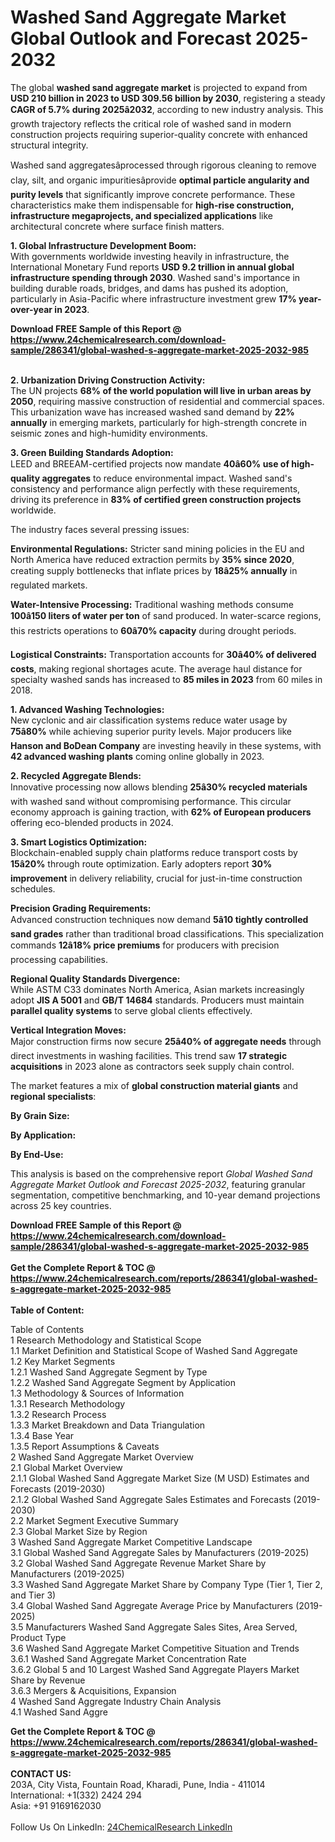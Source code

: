 <h1>Washed Sand Aggregate Market Global Outlook and Forecast 2025-2032</h1><p>The global <strong>washed sand aggregate market</strong> is projected to expand from <strong>USD 210 billion in 2023 to USD 309.56 billion by 2030</strong>, registering a steady <strong>CAGR of 5.7% during 2025â2032</strong>, according to new industry analysis. This growth trajectory reflects the critical role of washed sand in modern construction projects requiring superior-quality concrete with enhanced structural integrity.</p><p>Washed sand aggregatesâprocessed through rigorous cleaning to remove clay, silt, and organic impuritiesâprovide <strong>optimal particle angularity and purity levels</strong> that significantly improve concrete performance. These characteristics make them indispensable for <strong>high-rise construction, infrastructure megaprojects, and specialized applications</strong> like architectural concrete where surface finish matters.</p><p><strong>1. Global Infrastructure Development Boom:</strong><br>
With governments worldwide investing heavily in infrastructure, the International Monetary Fund reports <strong>USD 9.2 trillion in annual global infrastructure spending through 2030</strong>. Washed sand's importance in building durable roads, bridges, and dams has pushed its adoption, particularly in Asia-Pacific where infrastructure investment grew <strong>17% year-over-year in 2023</strong>.</p><div><b>Download FREE Sample of this Report @ 
            <a href="https://www.24chemicalresearch.com/download-sample/286341/global-washed-s-aggregate-market-2025-2032-985">
            https://www.24chemicalresearch.com/download-sample/286341/global-washed-s-aggregate-market-2025-2032-985</a></b></div><br><p><strong>2. Urbanization Driving Construction Activity:</strong><br>
The UN projects <strong>68% of the world population will live in urban areas by 2050</strong>, requiring massive construction of residential and commercial spaces. This urbanization wave has increased washed sand demand by <strong>22% annually</strong> in emerging markets, particularly for high-strength concrete in seismic zones and high-humidity environments.</p><p><strong>3. Green Building Standards Adoption:</strong><br>
LEED and BREEAM-certified projects now mandate <strong>40â60% use of high-quality aggregates</strong> to reduce environmental impact. Washed sand's consistency and performance align perfectly with these requirements, driving its preference in <strong>83% of certified green construction projects</strong> worldwide.</p><p>The industry faces several pressing issues:</p><p><strong>Environmental Regulations:</strong> Stricter sand mining policies in the EU and North America have reduced extraction permits by <strong>35% since 2020</strong>, creating supply bottlenecks that inflate prices by <strong>18â25% annually</strong> in regulated markets.</p><p><strong>Water-Intensive Processing:</strong> Traditional washing methods consume <strong>100â150 liters of water per ton</strong> of sand produced. In water-scarce regions, this restricts operations to <strong>60â70% capacity</strong> during drought periods.</p><p><strong>Logistical Constraints:</strong> Transportation accounts for <strong>30â40% of delivered costs</strong>, making regional shortages acute. The average haul distance for specialty washed sands has increased to <strong>85 miles in 2023</strong> from 60 miles in 2018.</p><p><strong>1. Advanced Washing Technologies:</strong><br>
New cyclonic and air classification systems reduce water usage by <strong>75â80%</strong> while achieving superior purity levels. Major producers like <strong>Hanson and BoDean Company</strong> are investing heavily in these systems, with <strong>42 advanced washing plants</strong> coming online globally in 2023.</p><p><strong>2. Recycled Aggregate Blends:</strong><br>
Innovative processing now allows blending <strong>25â30% recycled materials</strong> with washed sand without compromising performance. This circular economy approach is gaining traction, with <strong>62% of European producers</strong> offering eco-blended products in 2024.</p><p><strong>3. Smart Logistics Optimization:</strong><br>
Blockchain-enabled supply chain platforms reduce transport costs by <strong>15â20%</strong> through route optimization. Early adopters report <strong>30% improvement</strong> in delivery reliability, crucial for just-in-time construction schedules.</p><p><strong>Precision Grading Requirements:</strong><br>
	Advanced construction techniques now demand <strong>5â10 tightly controlled sand grades</strong> rather than traditional broad classifications. This specialization commands <strong>12â18% price premiums</strong> for producers with precision processing capabilities.</p><p><strong>Regional Quality Standards Divergence:</strong><br>
	While ASTM C33 dominates North America, Asian markets increasingly adopt <strong>JIS A 5001</strong> and <strong>GB/T 14684</strong> standards. Producers must maintain <strong>parallel quality systems</strong> to serve global clients effectively.</p><p><strong>Vertical Integration Moves:</strong><br>
	Major construction firms now secure <strong>25â40% of aggregate needs</strong> through direct investments in washing facilities. This trend saw <strong>17 strategic acquisitions</strong> in 2023 alone as contractors seek supply chain control.</p><p>The market features a mix of <strong>global construction material giants</strong> and <strong>regional specialists</strong>:</p><p><strong>By Grain Size:</strong></p><p><strong>By Application:</strong></p><p><strong>By End-Use:</strong></p><p>This analysis is based on the comprehensive report <em>Global Washed Sand Aggregate Market Outlook and Forecast 2025-2032</em>, featuring granular segmentation, competitive benchmarking, and 10-year demand projections across 25 key countries.</p><div><b>Download FREE Sample of this Report @ 
            <a href="https://www.24chemicalresearch.com/download-sample/286341/global-washed-s-aggregate-market-2025-2032-985">
            https://www.24chemicalresearch.com/download-sample/286341/global-washed-s-aggregate-market-2025-2032-985</a></b></div><br><div><b>Get the Complete Report & TOC @ 
            <a href="https://www.24chemicalresearch.com/reports/286341/global-washed-s-aggregate-market-2025-2032-985">
            https://www.24chemicalresearch.com/reports/286341/global-washed-s-aggregate-market-2025-2032-985</a></b></div><br>
            <b>Table of Content:</b><p>Table of Contents<br />
1 Research Methodology and Statistical Scope<br />
1.1 Market Definition and Statistical Scope of Washed Sand Aggregate<br />
1.2 Key Market Segments<br />
1.2.1 Washed Sand Aggregate Segment by Type<br />
1.2.2 Washed Sand Aggregate Segment by Application<br />
1.3 Methodology & Sources of Information<br />
1.3.1 Research Methodology<br />
1.3.2 Research Process<br />
1.3.3 Market Breakdown and Data Triangulation<br />
1.3.4 Base Year<br />
1.3.5 Report Assumptions & Caveats<br />
2 Washed Sand Aggregate Market Overview<br />
2.1 Global Market Overview<br />
2.1.1 Global Washed Sand Aggregate Market Size (M USD) Estimates and Forecasts (2019-2030)<br />
2.1.2 Global Washed Sand Aggregate Sales Estimates and Forecasts (2019-2030)<br />
2.2 Market Segment Executive Summary<br />
2.3 Global Market Size by Region<br />
3 Washed Sand Aggregate Market Competitive Landscape<br />
3.1 Global Washed Sand Aggregate Sales by Manufacturers (2019-2025)<br />
3.2 Global Washed Sand Aggregate Revenue Market Share by Manufacturers (2019-2025)<br />
3.3 Washed Sand Aggregate Market Share by Company Type (Tier 1, Tier 2, and Tier 3)<br />
3.4 Global Washed Sand Aggregate Average Price by Manufacturers (2019-2025)<br />
3.5 Manufacturers Washed Sand Aggregate Sales Sites, Area Served, Product Type<br />
3.6 Washed Sand Aggregate Market Competitive Situation and Trends<br />
3.6.1 Washed Sand Aggregate Market Concentration Rate<br />
3.6.2 Global 5 and 10 Largest Washed Sand Aggregate Players Market Share by Revenue<br />
3.6.3 Mergers & Acquisitions, Expansion<br />
4 Washed Sand Aggregate Industry Chain Analysis<br />
4.1 Washed Sand Aggre</p><div><b>Get the Complete Report & TOC @ 
            <a href="https://www.24chemicalresearch.com/reports/286341/global-washed-s-aggregate-market-2025-2032-985">
            https://www.24chemicalresearch.com/reports/286341/global-washed-s-aggregate-market-2025-2032-985</a></b></div><br><b>CONTACT US:</b><br>
            203A, City Vista, Fountain Road, Kharadi, Pune, India - 411014<br>
            International: +1(332) 2424 294<br>
            Asia: +91 9169162030 <br><br>
            Follow Us On LinkedIn: <a href="https://www.linkedin.com/company/24chemicalresearch/">24ChemicalResearch LinkedIn</a>